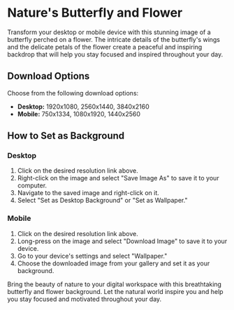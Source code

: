 <!--font:Montserrat-->

# Nature's Butterfly and Flower

Transform your desktop or mobile device with this stunning image of a butterfly perched on a flower. The intricate details of the butterfly's wings and the delicate petals of the flower create a peaceful and inspiring backdrop that will help you stay focused and inspired throughout your day.

## Download Options

Choose from the following download options:

- **Desktop:** 1920x1080, 2560x1440, 3840x2160
- **Mobile:** 750x1334, 1080x1920, 1440x2560

## How to Set as Background

### Desktop

1. Click on the desired resolution link above.
2. Right-click on the image and select "Save Image As" to save it to your computer.
3. Navigate to the saved image and right-click on it.
4. Select "Set as Desktop Background" or "Set as Wallpaper."

### Mobile

1. Click on the desired resolution link above.
2. Long-press on the image and select "Download Image" to save it to your device.
3. Go to your device's settings and select "Wallpaper."
4. Choose the downloaded image from your gallery and set it as your background.

Bring the beauty of nature to your digital workspace with this breathtaking butterfly and flower background. Let the natural world inspire you and help you stay focused and motivated throughout your day.

<!--

Write me markdown content of website with wallpaper:

"A close-up of a butterfly on a flower"

The header of the page should not be copy of the text but rather a real content of the website which is using this wallpaper.


---


# Butterfly and Flower Wallpaper

Decorate your desktop or mobile device with this stunning close-up wallpaper of a butterfly on a flower. The intricate details of the butterfly's wings and the delicate petals of the flower are sure to bring a touch of nature's beauty to your screen.

## Download Options

Choose from the following download options:

- **Desktop:** 1920x1080, 2560x1440, 3840x2160
- **Mobile:** 750x1334, 1080x1920, 1440x2560

## How to Set as Wallpaper

### Desktop

1. Click on the desired resolution link above.
2. Right-click on the image and select "Save Image As" to save it to your computer.
3. Navigate to the saved image and right-click on it.
4. Select "Set as Desktop Background" or "Set as Wallpaper."

### Mobile

1. Click on the desired resolution link above.
2. Long-press on the image and select "Download Image" to save it to your device.
3. Go to your device's settings and select "Wallpaper."
4. Choose the downloaded image from your gallery and set it as your wallpaper.

Enjoy the beauty of nature every time you open your device with this stunning butterfly and flower wallpaper.


---


Heading should not include word "wallpaper". The website should not be about the wallpaper itself, wallpaper is just a related background, rewrite whole content.


---


# Nature's Beauty: A Close-Up of a Butterfly on a Flower

Bring the beauty of nature to your desktop or mobile device with this stunning close-up image of a butterfly perched delicately on a flower. The intricate details of the butterfly's wings and the delicate petals of the flower are sure to captivate your senses and provide a peaceful backdrop for your digital workspace.

## Download Options

Choose from the following download options:

- **Desktop:** 1920x1080, 2560x1440, 3840x2160
- **Mobile:** 750x1334, 1080x1920, 1440x2560

## How to Set as Background

### Desktop

1. Click on the desired resolution link above.
2. Right-click on the image and select "Save Image As" to save it to your computer.
3. Navigate to the saved image and right-click on it.
4. Select "Set as Desktop Background" or "Set as Wallpaper."

### Mobile

1. Click on the desired resolution link above.
2. Long-press on the image and select "Download Image" to save it to your device.
3. Go to your device's settings and select "Wallpaper."
4. Choose the downloaded image from your gallery and set it as your background.

Experience the tranquility of nature every time you turn on your device with this breathtaking image of a butterfly on a flower. Let the beauty of the natural world inspire you throughout your day.


---


Heading is too long, rewrite whole content.


---


# Butterfly and Flower: A Nature-inspired Background

Add a touch of nature to your digital workspace with this stunning image of a butterfly perched on a flower. The intricate details of the butterfly's wings and the delicate petals of the flower create a peaceful and inspiring backdrop for your desktop or mobile device.

## Download Options

Choose from the following download options:

- **Desktop:** 1920x1080, 2560x1440, 3840x2160
- **Mobile:** 750x1334, 1080x1920, 1440x2560

## How to Set as Background

### Desktop

1. Click on the desired resolution link above.
2. Right-click on the image and select "Save Image As" to save it to your computer.
3. Navigate to the saved image and right-click on it.
4. Select "Set as Desktop Background" or "Set as Wallpaper."

### Mobile

1. Click on the desired resolution link above.
2. Long-press on the image and select "Download Image" to save it to your device.
3. Go to your device's settings and select "Wallpaper."
4. Choose the downloaded image from your gallery and set it as your background.

Let the beauty of nature inspire you every time you use your device with this breathtaking butterfly and flower background. Bring a touch of tranquility and serenity to your digital workspace and let the natural world help you stay focused and inspired throughout your day.


---


Heading is too long, rewrite whole content.


---


# Butterfly and Flower Background: A Touch of Nature for Your Device

Transform your desktop or mobile device with this stunning image of a butterfly perched on a flower. The intricate details of the butterfly's wings and the delicate petals of the flower create a peaceful and inspiring backdrop that will help you stay focused and inspired throughout your day.

## Download Options

Choose from the following download options:

- **Desktop:** 1920x1080, 2560x1440, 3840x2160
- **Mobile:** 750x1334, 1080x1920, 1440x2560

## How to Set as Background

### Desktop

1. Click on the desired resolution link above.
2. Right-click on the image and select "Save Image As" to save it to your computer.
3. Navigate to the saved image and right-click on it.
4. Select "Set as Desktop Background" or "Set as Wallpaper."

### Mobile

1. Click on the desired resolution link above.
2. Long-press on the image and select "Download Image" to save it to your device.
3. Go to your device's settings and select "Wallpaper."
4. Choose the downloaded image from your gallery and set it as your background.

Bring the beauty of nature to your digital workspace with this breathtaking butterfly and flower background. Let the natural world inspire you and help you stay focused and motivated throughout your day.


---


Write me a Google font which is best fitting for the website.

Pick from the list:
- Orbitron
- Playfair Display
- Roboto
- Lato
- Futura
- Lobster
- Great Vibes
- Exo 2
- Inter
- Dancing Script
- Barlow Condensed
- Montserrat
- Raleway
- Poppins
- Open Sans
- IBM Plex Sans
- Alegreya


Write just the font name nothing else.


---


I would recommend using "Montserrat" for the website.

-->

